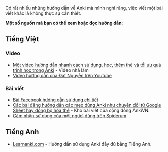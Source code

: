Có rất nhiều những hướng dẫn về Anki mà mình nghĩ rằng, việc viết một bài viết khác là không thực sự cần thiết.

**Một số nguồn mà bạn có thể xem hoặc đọc hướng dẫn**:

## Tiếng Việt

### Video
- [Một video hướng dẫn nhanh cách sử dụng, học, thêm thẻ và tối ưu quá trình học trong Anki](https://www.youtube.com/watch?v=Om_1NECh8sQ) - Video nhà làm
- [Video hướng dẫn của Đat Nguyễn trên Youtube](https://youtu.be/M9-qwsHyBrc)

### Bài viết
- [Bài Facebook hướng dẫn sử dụng chi tiết](https://m.facebook.com/nt/screen/?params=%7B%22note_id%22%3A933213530535027%7D&path=%2Fnotes%2Fnote%2F)
- [Các bài đăng hướng dẫn các mẹo dùng Anki như chuyển đổi từ Google Sheet hay đồng bộ hóa thẻ](https://ankivn.com/category/huong-dan/) - Kho bài viết của cộng đồng AnkiVN.
- [Cảm nhận sử dụng của một người dùng trên Spiderum](https://spiderum.com/bai-dang/Tron-1-nam-su-dung-Anki-de-nho-moi-thu-va-mot-so-ghi-chu-8pz)

## Tiếng Anh
- [Learnanki.com](https://leananki.com/how-to-use-anki-tutorial/) - Hướng dẫn sử dụng Anki đầy đủ bằng Tiếng Anh.
